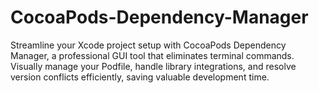 # CocoaPods-Dependency-Manager
Streamline your Xcode project setup with CocoaPods Dependency Manager, a professional GUI tool that eliminates terminal commands. Visually manage your Podfile, handle library integrations, and resolve version conflicts efficiently, saving valuable development time.
